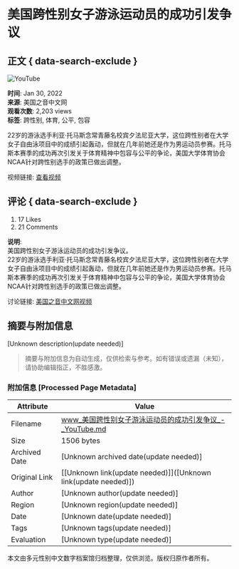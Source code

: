 # 美国跨性别女子游泳运动员的成功引发争议

## 正文 { data-search-exclude }


![YouTube](https://yt3.ggpht.com/ytc/AIdro_kt8QIg8uFJOgDEqHhiWDb58CoMysrCsENSuMq27JZG8RYd=s48-c-k-c0x00ffffff-no-rj)

**时间**: Jan 30, 2022  
**来源**: 美国之音中文网  
**观看次数**: 2,203 views  
**标签**: 跨性别, 体育, 公平, 包容  

22岁的游泳选手利亚·托马斯念常青藤名校宾夕法尼亚大学，这位跨性别者在大学女子自由泳项目中的成绩引起轰动，但就在几年前她还是作为男运动员参赛。托马斯本赛季的成功再次引发关于体育精神中包容与公平的争论，美国大学体育协会NCAA针对跨性别选手的政策已做出调整。  

视频链接: [查看视频](https://www.voachinese.com/a/voachinese-transgender-swimmer-20220130/6419024.html)  

## 评论 { data-search-exclude }
1. 17 Likes  
2. 21 Comments  

**说明**:   
美国跨性别女子游泳运动员的成功引发争议。  
22岁的游泳选手利亚·托马斯念常青藤名校宾夕法尼亚大学，这位跨性别者在大学女子自由泳项目中的成绩引起轰动，但就在几年前她还是作为男运动员参赛。托马斯本赛季的成功再次引发关于体育精神中包容与公平的争论，美国大学体育协会NCAA针对跨性别选手的政策已做出调整。  

讨论链接: [美国之音中文网视频](https://www.voachinese.com/a/voachinese-transgender-swimmer-20220130/6419024.html)
<!-- tcd_original_link https://www.youtube.com/watch?v=zk3MwZO9lys -->


## 摘要与附加信息

<!-- tcd_abstract -->
[Unknown description(update needed)]
<!-- tcd_abstract_end -->

> 摘要与附加信息为自动生成，仅供检索与参考。如有错误或遗漏（未知），请协助编辑指正，不胜感激。

### 附加信息 [Processed Page Metadata]

| Attribute       | Value                                  |
|-----------------|----------------------------------------|
| Filename        | www_美国跨性别女子游泳运动员的成功引发争议_-_YouTube.md                             |
| Size            | 1506 bytes                           |
| Archived Date   | [Unknown archived date(update needed)]                             |
| Original Link   | [[Unknown link(update needed)]]([Unknown link(update needed)])                       |
| Author          | [Unknown author(update needed)]                               |
| Region          | [Unknown region(update needed)]                               |
| Date            | [Unknown date(update needed)]                                 |
| Tags            | [Unknown tags(update needed)]                                 |
| Evaluation            | [Unknown type(update needed)]                                 |
<!-- tcd_table_end -->

本文由多元性别中文数字档案馆归档整理，仅供浏览。版权归原作者所有。
